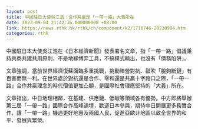 ```yaml
---
layout: post
title: 中國駐日大使吳江浩：合作共贏是「一帶一路」大義所在
date: 2023-09-04 21:42:36.000000000 +08:00
link: https://news.rthk.hk/rthk/ch/component/k2/1716746-20230904.htm
categories: rthk
---
```


中國駐日本大使吳江浩在《日本經濟新聞》發表署名文章，指「一帶一路」倡議秉持共商共建共用原則，不是地緣博弈工具，不搞模式輸出，也沒有「債務陷阱」。

文章強調，當前世界經濟復蘇面臨多重挑戰，挑動陣營對抗、鼓吹「脫鉤斷鏈」有百害而無一利。在世界處於對抗還是合作、零和還是共贏十字路口之際，「一帶一路」合作共贏理念的時代價值更加凸顯，是國際社會理應堅持的「大義」所在。

文章指出，中日地理相鄰，在基建、供應鏈、低碳等領域各有優勢。中方即將舉辦第三屆「一帶一路」國際合作高峰論壇，歡迎日本參與，期待中日開展更多務實合作，讓「一帶一路」機遇更好地惠及兩國人民，促進亞歐非地區以致全世界的和平、發展與繁榮。
